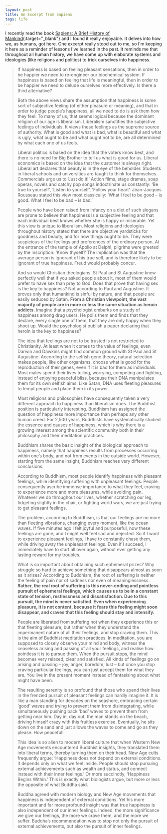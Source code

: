 ```yaml
---
layout: post
title: An Excerpt from Sapiens
tags: life
---
```


I recently read the book [Sapiens: A Brief History of Mankind](https://read.amazon.com/kp/embed?asin=B00ICN066A&preview=newtab&linkCode=kpe&ref_=cm_sw_r_kb_dp_mGftybS79880R&tag=williamlindne-20){:target="_blank"} and I found it really enjoyable. It delves into how we, as humans, got here. One excerpt really stood out to me, so I'm keeping it here as a reminder of lessons I've learned in the past. It reminds me that throughout all human history, we have come up with elaborate systems and ideologies (like religions and politics) to trick ourselves into happiness.

>If happiness is based on feeling pleasant sensations, then in order to be happier we need to re-engineer our biochemical system. If happiness is based on feeling that life is meaningful, then in order to be happier we need to delude ourselves more effectively. Is there a third alternative?
>
>Both the above views share the assumption that happiness is some sort of subjective feeling (of either pleasure or meaning), and that in order to judge people’s happiness, all we need to do is ask them how they feel. To many of us, that seems logical because the dominant religion of our age is liberalism. Liberalism sanctifies the subjective feelings of individuals. It views these feelings as the supreme source of authority. What is good and what is bad, what is beautiful and what is ugly, what ought to be and what ought not to be, are all determined by what each one of us feels.
>
>Liberal politics is based on the idea that the voters know best, and there is no need for Big Brother to tell us what is good for us. Liberal economics is based on the idea that the customer is always right. Liberal art declares that beauty is in the eye of the beholder. Students in liberal schools and universities are taught to think for themselves. Commercials urge us to ‘Just do it!’ Action films, stage dramas, soap operas, novels and catchy pop songs indoctrinate us constantly: ‘Be true to yourself’, ‘Listen to yourself’, ‘Follow your heart’. Jean-Jacques Rousseau stated this view most classically: ‘What I feel to be good – is good. What I feel to be bad – is bad.’
>
>People who have been raised from infancy on a diet of such slogans are prone to believe that happiness is a subjective feeling and that each individual best knows whether she is happy or miserable. Yet this view is unique to liberalism. Most religions and ideologies throughout history stated that there are objective yardsticks for goodness and beauty, and for how things ought to be. They were suspicious of the feelings and preferences of the ordinary person. At the entrance of the temple of Apollo at Delphi, pilgrims were greeted by the inscription: ‘Know thyself!’ The implication was that the average person is ignorant of his true self, and is therefore likely to be ignorant of true happiness. Freud would probably concur.
>
>And so would Christian theologians. St Paul and St Augustine knew perfectly well that if you asked people about it, most of them would prefer to have sex than pray to God. Does that prove that having sex is the key to happiness? Not according to Paul and Augustine. It proves only that humankind is sinful by nature, and that people are easily seduced by Satan. **From a Christian viewpoint, the vast majority of people are in more or less the same situation as heroin addicts.** Imagine that a psychologist embarks on a study of happiness among drug users. He polls them and finds that they declare, every single one of them, that they are only happy when they shoot up. Would the psychologist publish a paper declaring that heroin is the key to happiness?
>
>The idea that feelings are not to be trusted is not restricted to Christianity. At least when it comes to the value of feelings, even Darwin and Dawkins might find common ground with St Paul and St Augustine. According to the selfish gene theory, natural selection makes people, like other organisms, choose what is good for the reproduction of their genes, even if it is bad for them as individuals. Most males spend their lives toiling, worrying, competing and fighting, instead of enjoying peaceful bliss, because their DNA manipulates them for its own selfish aims. Like Satan, DNA uses fleeting pleasures to tempt people and place them in its power.
>
>Most religions and philosophies have consequently taken a very different approach to happiness than liberalism does. The Buddhist position is particularly interesting. Buddhism has assigned the question of happiness more importance than perhaps any other human creed. For 2,500 years, Buddhists have systematically studied the essence and causes of happiness, which is why there is a growing interest among the scientific community both in their philosophy and their meditation practices.
>
>Buddhism shares the basic insight of the biological approach to happiness, namely that happiness results from processes occurring within one’s body, and not from events in the outside world. However, starting from the same insight, Buddhism reaches very different conclusions.
>
>According to Buddhism, most people identify happiness with pleasant feelings, while identifying suffering with unpleasant feelings. People consequently ascribe immense importance to what they feel, craving to experience more and more pleasures, while avoiding pain. Whatever we do throughout our lives, whether scratching our leg, fidgeting slightly in the chair, or fighting world wars, we are just trying to get pleasant feelings.
>
>The problem, according to Buddhism, is that our feelings are no more than fleeting vibrations, changing every moment, like the ocean waves. If five minutes ago I felt joyful and purposeful, now these feelings are gone, and I might well feel sad and dejected. So if I want to experience pleasant feelings, I have to constantly chase them, while driving away the unpleasant feelings. Even if I succeed, I immediately have to start all over again, without ever getting any lasting reward for my troubles.
>
>What is so important about obtaining such ephemeral prizes? Why struggle so hard to achieve something that disappears almost as soon as it arises? According to Buddhism, the root of suffering is neither the feeling of pain nor of sadness nor even of meaninglessness. **Rather, the real root of suffering is this never-ending and pointless pursuit of ephemeral feelings, which causes us to be in a constant state of tension, restlessness and dissatisfaction. Due to this pursuit, the mind is never satisfied. Even when experiencing pleasure, it is not content, because it fears this feeling might soon disappear, and craves that this feeling should stay and intensify.**
>
>People are liberated from suffering not when they experience this or that fleeting pleasure, but rather when they understand the impermanent nature of all their feelings, and stop craving them. This is the aim of Buddhist meditation practices. In meditation, you are supposed to closely observe your mind and body, witness the ceaseless arising and passing of all your feelings, and realise how pointless it is to pursue them. When the pursuit stops, the mind becomes very relaxed, clear and satisfied. All kinds of feelings go on arising and passing – joy, anger, boredom, lust – but once you stop craving particular feelings, you can just accept them for what they are. You live in the present moment instead of fantasising about what might have been.
>
>The resulting serenity is so profound that those who spend their lives in the frenzied pursuit of pleasant feelings can hardly imagine it. It is like a man standing for decades on the seashore, embracing certain ‘good’ waves and trying to prevent them from disintegrating, while simultaneously pushing back ‘bad’ waves to prevent them from getting near him. Day in, day out, the man stands on the beach, driving himself crazy with this fruitless exercise. Eventually, he sits down on the sand and just allows the waves to come and go as they please. How peaceful!
>
>This idea is so alien to modern liberal culture that when Western New Age movements encountered Buddhist insights, they translated them into liberal terms, thereby turning them on their head. New Age cults frequently argue: ‘Happiness does not depend on external conditions. It depends only on what we feel inside. People should stop pursuing external achievements such as wealth and status, and connect instead with their inner feelings.’ Or more succinctly, ‘Happiness Begins Within.’ This is exactly what biologists argue, but more or less the opposite of what Buddha said.
>
>Buddha agreed with modern biology and New Age movements that happiness is independent of external conditions. Yet his more important and far more profound insight was that true happiness is also independent of our inner feelings. Indeed, the more significance we give our feelings, the more we crave them, and the more we suffer. Buddha’s recommendation was to stop not only the pursuit of external achievements, but also the pursuit of inner feelings.